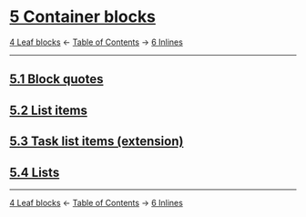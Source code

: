 # [5 Container blocks](gfm.html#container-blocks)

[4 Leaf blocks](leaf-blocks.md)
← [Table of Contents](index.md) →
[6 Inlines](inlines.md)

------------------------------------------------------------------------

## [5.1 Block quotes](gfm.html#block-quotes)

## [5.2 List items](gfm.html#list-items)

## [5.3 Task list items (extension)](gfm.html#task-list-items-extension-)

## [5.4 Lists](gfm.html#lists)

------------------------------------------------------------------------

[4 Leaf blocks](leaf-blocks.md)
← [Table of Contents](index.md) →
[6 Inlines](inlines.md)
